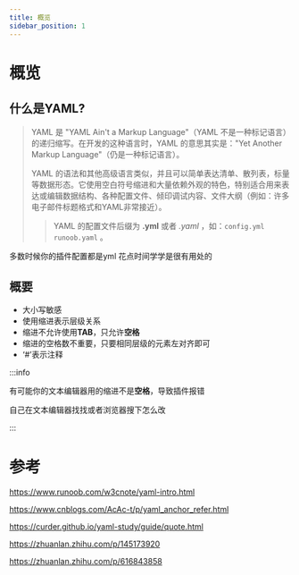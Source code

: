 ```yaml
---
title: 概览
sidebar_position: 1
---
```


# 概览

## 什么是YAML?

> YAML 是 "YAML Ain't a Markup Language"（YAML 不是一种标记语言）的递归缩写。在开发的这种语言时，YAML 的意思其实是："Yet Another Markup Language"（仍是一种标记语言）。
>
> YAML 的语法和其他高级语言类似，并且可以简单表达清单、散列表，标量等数据形态。它使用空白符号缩进和大量依赖外观的特色，特别适合用来表达或编辑数据结构、各种配置文件、倾印调试内容、文件大纲（例如：许多电子邮件标题格式和YAML非常接近）。
>
>> YAML 的配置文件后缀为 **.yml** 或者 *.yaml* ，如：`config.yml` `runoob.yaml` 。

多数时候你的插件配置都是yml 花点时间学学是很有用处的

## 概要
- 大小写敏感
- 使用缩进表示层级关系
- 缩进不允许使用**TAB**，只允许**空格**
- 缩进的空格数不重要，只要相同层级的元素左对齐即可
- ‘#’表示注释

:::info

有可能你的文本编辑器用的缩进不是**空格**，导致插件报错

自己在文本编辑器找找或者浏览器搜下怎么改

:::

# 参考

https://www.runoob.com/w3cnote/yaml-intro.html

https://www.cnblogs.com/AcAc-t/p/yaml_anchor_refer.html

https://curder.github.io/yaml-study/guide/quote.html

https://zhuanlan.zhihu.com/p/145173920

https://zhuanlan.zhihu.com/p/616843858
